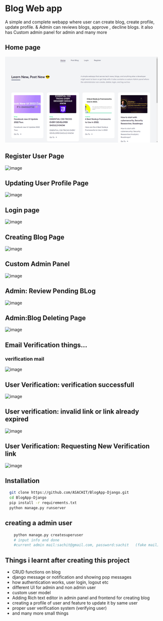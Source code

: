 
# Blog Web app

A simple and complete webapp where user can create blog, create profile, update profile. & Admin can reviews blogs, approve , decline blogs. it also has Custom admin panel for admin and many more 


## Home page

![image](https://github.com/raghav581/MajorProj/blob/adcef1e6f3a8fb0f611ec04e0348544cf641091f/static/assets/Screenshot%20from%202022-07-06%2022-24-38.png)
## Register User Page
![image](https://user-images.githubusercontent.com/73944456/161988259-bc4cad09-6686-4e3c-b6d8-278a3e042978.png)
## Updating User Profile Page
![image](https://user-images.githubusercontent.com/73944456/161988507-a4d12aec-ae08-4932-ab93-196f2dd8f066.png)

## Login page

![image](https://user-images.githubusercontent.com/73944456/161982347-c8bdecc8-cdd3-4391-8c1b-3eb69e233aee.png)

## Creating Blog Page
![image](https://user-images.githubusercontent.com/73944456/161982649-a1794465-f279-4185-8c63-ea7f0ba70bd0.png)

## Custom Admin Panel
![image](https://user-images.githubusercontent.com/73944456/161983228-2f828360-f102-4d18-9c22-2cd01439824e.png)

## Admin: Review Pending BLog
![image](https://user-images.githubusercontent.com/73944456/161984274-670d5d20-4086-4401-ae0e-14472462eb39.png)

## Admin:Blog Deleting Page
![image](https://user-images.githubusercontent.com/73944456/161984392-52fb5f23-1b09-4c3c-b859-64e6bf01bd7c.png)

## Email Verification things...
### verification mail
![image](https://user-images.githubusercontent.com/73944456/161986991-2a0cdf55-4eeb-43a2-a6e7-0a747740557a.png)
## User Verification: verification successfull
![image](https://user-images.githubusercontent.com/73944456/161987487-bc0cc4c0-5ca9-413a-b3f7-a160e6896b8b.png)
## User verification: invalid link or link already expired
![image](https://user-images.githubusercontent.com/73944456/161987591-adb0eef6-4164-44fd-976a-9a7bb681c88f.png)
## User Verification: Requesting New Verification link
![image](https://user-images.githubusercontent.com/73944456/161987830-20d33ddf-02fa-4d7c-8b21-4e38ec99a082.png)



## Installation

```bash
  git clone https://github.com/ASACHIT/BlogApp-Django.git
  cd BlogApp-Django
  pip install -r requirements.txt
  python manage.py runserver   
```
## creating a admin user

```bash
    python manage.py createsuperuser
    # input info and done
    #current admin mail:sachit@gmail.com, password:sachit   (fake mail)

 ```


## Things i learnt after creating this project

- CRUD functions on blog
- django message or notification and showing pop messages
- how authentication works, user login, logout etc
- different UI for admin and non admin user
- custom user model
- Adding Rich text editor in admin panel and frontend for creating blog
- creating a profile of user and feature to update it by same user
- proper user verification system (verifying user)
- and many more small things

